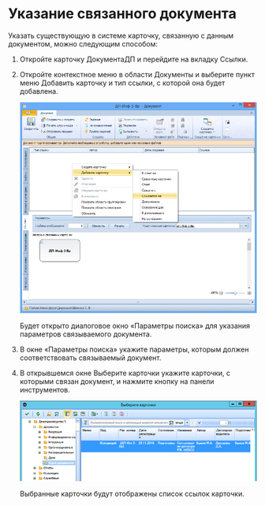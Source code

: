 # Указание связанного документа

Указать существующую в системе карточку, связанную с данным документом, можно следующим способом:

1. Откройте карточку ДокументаДП и перейдите на вкладку Ссылки.

2. Откройте контекстное меню в области Документы и выберите пункт меню Добавить карточку и тип ссылки, с которой она будет добавлена.

   ![Вид контекстного меню выбора типа связи](img/Doc_Link_Add.png "Вид контекстного меню выбора типа связи")

   Будет открыто диалоговое окно «Параметры поиска» для указания параметров связываемого документа.

3. В окне «Параметры поиска» укажите параметры, которым должен соответствовать связываемый документ.

4. В открывшемся окне Выберите карточки укажите карточки, с которыми связан документ, и нажмите кнопку  на панели инструментов.

   ![Выбор связанной карточки](img/Doc_Link_Choice.png "Выбор связанной карточки")

   Выбранные карточки будут отображены список ссылок карточки.